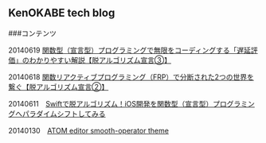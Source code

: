 ## KenOKABE tech blog

###コンテンツ

20140619
[関数型（宣言型）プログラミングで無限をコーディングする「遅延評価」のわかりやすい解説【脱アルゴリズム宣言③】
](/contents/entries/entry20140619/entry.html)

20140618
[関数リアクティブプログラミング（FRP）で分断された2つの世界を繋ぐ【脱アルゴリズム宣言②】](/contents/entries/entry20140618/entry.html)

20140611　[Swiftで脱アルゴリズム！iOS開発を関数型（宣言型）プログラミングへパラダイムシフトしてみる](/contents/entries/entry20140611/entry.html)

20140130　[ATOM editor smooth-operator theme](/contents/entries/entry20140130/entry.html)
　
